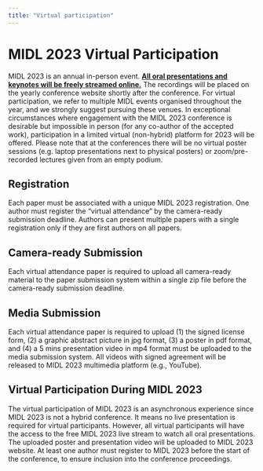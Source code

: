 ```yaml
---
title: "Virtual participation"
---
```


# MIDL 2023 Virtual Participation

MIDL 2023 is an annual in-person event. **<u>All oral presentations and keynotes will be freely streamed online.</u>** The recordings will be placed on the yearly conference website shortly after the conference. For virtual participation, we refer to multiple MIDL events organised throughout the year, and we strongly suggest pursuing these venues. In exceptional circumstances where engagement with the MIDL 2023 conference is desirable but impossible in person (for any co-author of the accepted work), participation in a limited virtual (non-hybrid) platform for 2023 will be offered. Please note that at the conferences there will be no virtual poster sessions (e.g. laptop presentations next to physical posters) or zoom/pre-recorded lectures given from an empty podium.


## Registration

Each paper must be associated with a unique MIDL 2023 registration. One author must register the “virtual attendance” by the camera-ready submission deadline. Authors can present multiple papers with a single registration only if they are first authors on all papers.


## Camera-ready Submission

Each virtual attendance paper is required to upload all camera-ready material to the paper submission system within a single zip file before the camera-ready submission deadline.


## Media Submission

Each virtual attendance paper is required to upload (1) the signed license form, (2) a graphic abstract picture in jpg format, (3) a poster in pdf format, and (4) a 5 mins presentation video in mp4 format must be uploaded to the media submission system. All videos with signed agreement will be released to MIDL 2023 multimedia platform (e.g., YouTube).


## Virtual Participation During MIDL 2023

The virtual participation of MIDL 2023 is an asynchronous experience since MIDL 2023 is not a hybrid conference. It means no live presentation is required for virtual participants. However, all virtual participants will have the access to the free MIDL 2023 live stream to watch all oral presentations. The uploaded poster and presentation video will be uploaded to MIDL 2023 website. At least one author must register to MIDL 2023 before the start of the conference, to ensure
inclusion into the conference proceedings.

